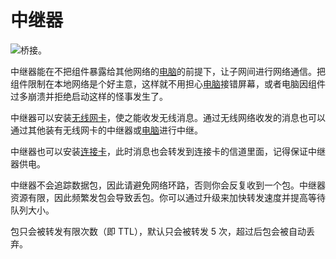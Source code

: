 # 中继器

![桥接。](oredict:oc:relay)

中继器能在不把组件暴露给其他网络的[电脑](../general/computer.md)的前提下，让子网间进行网络通信。把组件限制在本地网络是个好主意，这样就不用担心[电脑](../general/computer.md)接错屏幕，或者电脑因组件过多崩溃并拒绝启动这样的怪事发生了。

中继器可以安装[无线网卡](../item/wlanCard1.md)，使之能收发无线消息。通过无线网络收发的消息也可以通过其他装有无线网卡的中继器或[电脑](../general/computer.md)进行中继。

中继器也可以安装[连接卡](../item/linkedCard.md)，此时消息也会转发到连接卡的信道里面，记得保证中继器供电。

中继器不会追踪数据包，因此请避免网络环路，否则你会反复收到一个包。中继器资源有限，因此频繁发包会导致丢包。你可以通过升级来加快转发速度并提高等待队列大小。

包只会被转发有限次数（即 TTL），默认只会被转发 5 次，超过后包会被自动丢弃。
